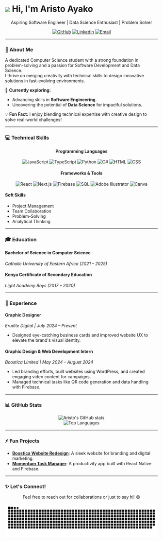 # <img src="https://media.giphy.com/media/hvRJCLFzcasrR4ia7z/giphy.gif" width="35px" /> Hi, I'm Aristo Ayako  

<div align="center">
  
Aspiring Software Engineer | Data Science Enthusiast | Problem Solver 

[![GitHub](https://img.shields.io/badge/-GitHub-181717?style=flat&logo=github)](https://github.com/OnzyBoy)
[![LinkedIn](https://img.shields.io/badge/-LinkedIn-0077B5?style=flat&logo=linkedin)](https://www.linkedin.com/in/aristo-ayako)
[![Email](https://img.shields.io/badge/-Email-D14836?style=flat&logo=gmail&logoColor=white)](mailto:ayakoaristo9@gmail.com)

</div>

<hr style="border: 0.5px solid #ddd">

### 🌟 About Me  
A dedicated Computer Science student with a strong foundation in problem-solving and a passion for Software Development and Data Science.  
I thrive on merging creativity with technical skills to design innovative solutions in fast-evolving environments.  

🔭 **Currently exploring:**  
- Advancing skills in **Software Engineering**.  
- Uncovering the potential of **Data Science** for impactful solutions.  

💡 **Fun Fact:** I enjoy blending technical expertise with creative design to solve real-world challenges!  

<hr style="border: 0.5px solid #ddd">

### 💻 Technical Skills  

<div align="center">

#### **Programming Languages**  
![JavaScript](https://img.shields.io/badge/-JavaScript-F7DF1E?style=flat&logo=javascript&logoColor=black)
![TypeScript](https://img.shields.io/badge/-TypeScript-3178C6?style=flat&logo=typescript&logoColor=white)
![Python](https://img.shields.io/badge/-Python-3776AB?style=flat&logo=python&logoColor=white)
![C#](https://img.shields.io/badge/-C%23-239120?style=flat&logo=c-sharp&logoColor=white)
![HTML](https://img.shields.io/badge/-HTML5-E34F26?style=flat&logo=html5&logoColor=white)
![CSS](https://img.shields.io/badge/-CSS3-1572B6?style=flat&logo=css3&logoColor=white)

#### **Frameworks & Tools**  
![React](https://img.shields.io/badge/-React-61DAFB?style=flat&logo=react&logoColor=black)
![Next.js](https://img.shields.io/badge/-Next.js-000000?style=flat&logo=next.js&logoColor=white)
![Firebase](https://img.shields.io/badge/-Firebase-FFCA28?style=flat&logo=firebase&logoColor=black)
![SQL](https://img.shields.io/badge/-SQL-4479A1?style=flat&logo=mysql&logoColor=white)
![Adobe Illustrator](https://img.shields.io/badge/-Illustrator-FF9A00?style=flat&logo=adobe-illustrator&logoColor=white)
![Canva](https://img.shields.io/badge/-Canva-00C4CC?style=flat&logo=canva&logoColor=white)

</div>

#### **Soft Skills**  
- Project Management  
- Team Collaboration  
- Problem-Solving  
- Analytical Thinking  

<hr style="border: 0.5px solid #ddd">

### 🎓 Education  
#### **Bachelor of Science in Computer Science**  
*Catholic University of Eastern Africa (2021 – 2025)*  

#### **Kenya Certificate of Secondary Education**  
*Light Academy Boys (2017 – 2020)*  

<hr style="border: 0.5px solid #ddd">

### 💼 Experience  

#### **Graphic Designer**  
*Erudite Digital | July 2024 – Present*  
- Designed eye-catching business cards and improved website UX to elevate the brand's visual identity.  

#### **Graphic Design & Web Development Intern**  
*Boostica Limited | May 2024 – August 2024*  
- Led branding efforts, built websites using WordPress, and created engaging video content for campaigns.  
- Managed technical tasks like QR code generation and data handling with Firebase.  

<hr style="border: 0.5px solid #ddd">

### 📊 GitHub Stats  

<div align="center">
  
![Aristo's GitHub stats](https://github-readme-stats.vercel.app/api?username=OnzyBoy&show_icons=true&theme=radical)  
![Top Languages](https://github-readme-stats.vercel.app/api/top-langs/?username=OnzyBoy&layout=compact&theme=radical)  

</div>

<hr style="border: 0.5px solid #ddd">

### ⚡ Fun Projects  
- **[Boostica Website Redesign](https://github.com/OnzyBoy/boostica-website)**: A sleek website for branding and digital marketing.  
- **[Momentum Task Manager](https://github.com/OnzyBoy/momentum-app)**: A productivity app built with React Native and Firebase.  

<hr style="border: 0.5px solid #ddd">

### ✨ Let's Connect!  
<div align="center">
  
Feel free to reach out for collaborations or just to say hi! 😄  

<img src="https://raw.githubusercontent.com/Platane/snk/output/github-contribution-grid-snake.svg" alt="snake animation" />

</div>
